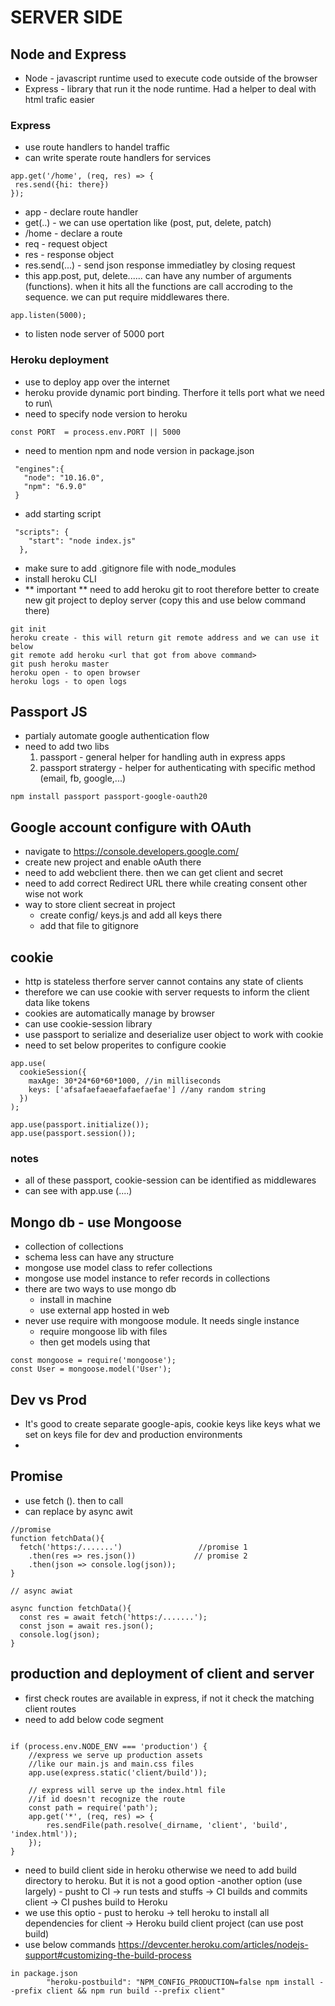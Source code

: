 # SERVER SIDE

## Node and Express
 - Node - javascript runtime used to execute code outside of the browser
 - Express - library that run it the node runtime. Had a helper to deal with html trafic easier 

 ### Express
 - use route handlers to handel traffic
 - can write sperate route handlers for services

 ~~~
app.get('/home', (req, res) => {
  res.send({hi: there})
});
 ~~~

* app - declare route handler
* get(..) - we can use opertation like (post, put, delete, patch)
* /home - declare a route
* req - request object
* res - response object
* res.send(...) - send json response immediatley by closing request
* this app.post, put, delete...... can have any number of arguments (functions). when it hits all the functions are call accroding to the sequence. we can put require middlewares there.

~~~
app.listen(5000);
~~~
* to listen node server of 5000 port

### Heroku deployment

- use to deploy app over the internet
- heroku provide dynamic port binding. Therfore it tells port what we need to run\
- need to specify node version to heroku

~~~
const PORT  = process.env.PORT || 5000

~~~
 - need to mention npm and node version in package.json
 ~~~
  "engines":{
    "node": "10.16.0",
    "npm": "6.9.0"
  }
 ~~~
- add starting script
~~~
 "scripts": {
    "start": "node index.js"
  },
~~~
- make sure to add .gitignore file with node_modules
- install heroku CLI
- ** important ** need to add heroku git to root therefore better to create new git project to deploy server (copy this and use below command there)

~~~
git init
heroku create - this will return git remote address and we can use it below
git remote add heroku <url that got from above command>
git push heroku master
heroku open - to open browser
heroku logs - to open logs
~~~

## Passport JS
- partialy automate google authentication flow
- need to add two libs 
  1. passport - general helper for handling auth in express apps
  2. passport stratergy - helper for authenticating with specific method (email, fb, google,...) 
~~~
npm install passport passport-google-oauth20
~~~

## Google account configure with OAuth
- navigate to https://console.developers.google.com/
- create new project and enable oAuth there
- need to add webclient there. then we can get client and secret
- need to add correct Redirect URL there while creating consent  other wise not work
- way to store client secreat in project
  - create config/ keys.js and add all keys there
  - add that file to gitignore

## cookie
- http is stateless therfore server cannot contains any state of clients
- therefore we can use cookie with server requests to inform the client data like tokens
- cookies are automatically manage by browser
- can use cookie-session library
- use passport to serialize and deserialize user object to work with cookie
- need to set below properites to configure cookie
~~~
app.use(
  cookieSession({
    maxAge: 30*24*60*60*1000, //in milliseconds
    keys: ['afsafaefaeaefafaefaefae'] //any random string
  })
);

app.use(passport.initialize());
app.use(passport.session());
~~~

### notes
- all of these passport, cookie-session can be identified as middlewares
- can see with app.use (....)

## Mongo db - use Mongoose
- collection of collections
- schema less can have any structure
- mongose use model class to refer collections
- mongose use model instance to refer records in collections
- there are two ways to use mongo db
  - install in machine
  - use external app hosted in web
- never use require with mongoose module. It needs single instance
  - require mongoose lib with files
  - then get models using that

~~~
const mongoose = require('mongoose');
const User = mongoose.model('User');
~~~

## Dev vs Prod
- It's good to create separate google-apis, cookie keys like keys what we set on keys file for dev and production environments
- 

## Promise
- use fetch (). then to call
- can replace by async awit

~~~
//promise
function fetchData(){
  fetch('https:/.......')                 //promise 1
    .then(res => res.json())             // promise 2
    .then(json => console.log(json)); 
}

// async awiat

async function fetchData(){
  const res = await fetch('https:/.......');
  const json = await res.json();          
  console.log(json);   
}

~~~

## production and deployment of client and server
- first check routes are available in express, if not it check the matching client routes
- need to add below code segment

~~~

if (process.env.NODE_ENV === 'production') {
	//express we serve up production assets
	//like our main.js and main.css files
	app.use(express.static('client/build'));

	// express will serve up the index.html file
	//if id doesn't recognize the route
	const path = require('path');
	app.get('*', (req, res) => {
		res.sendFile(path.resolve(_dirname, 'client', 'build', 'index.html'));
	});
}
~~~
- need to build client side in heroku otherwise we need to add build directory to heroku. But it is not a good option 
-another option (use largely) - pusht to CI -> run tests and stuffs -> CI builds and commits client -> CI pushes build to Heroku
- we use this optio  - pust to heroku -> tell heroku to install all dependencies for client -> Heroku build client project (can use post build)
- use below commands https://devcenter.heroku.com/articles/nodejs-support#customizing-the-build-process
~~~
in package.json
		"heroku-postbuild": "NPM_CONFIG_PRODUCTION=false npm install --prefix client && npm run build --prefix client"
~~~